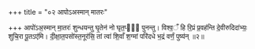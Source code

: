 +++
title = "०२ आपोऽअस्मान् मातरः"

+++
आपो॑ऽअ॒स्मान् मा॒तरः॑ शुन्धयन्तु घृ॒तेन॑ नो घृत॒प्वः᳖ पुनन्तु। विश्व॒ँ हि रि॒प्रं प्र॒वह॑न्ति दे॒वीरुदिदा॑भ्यः॒ शुचि॒रा पू॒तऽए॑मि। दी॒क्षा॒त॒पसो॑स्त॒नूर॑सि॒ तां त्वा॑ शि॒वाँ श॒ग्मां परि॑दधे भ॒द्रं वर्णं॒ पुष्य॑न् ॥२॥